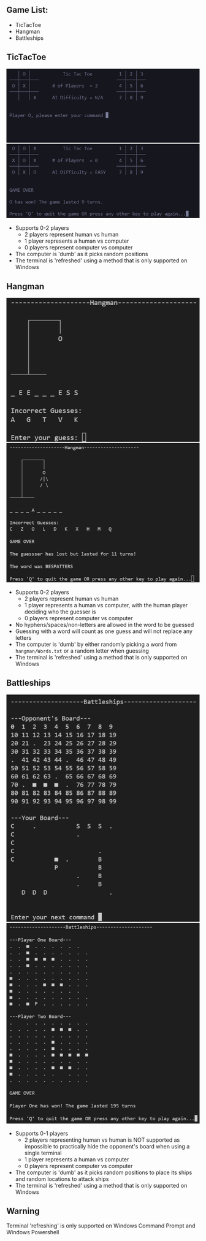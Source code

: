 ## Game List:
* TicTacToe
* Hangman
* Battleships

## TicTacToe
<p align="center">
 <img src="tictactoe/TicTacToe%20Playing.png">
 <img src="tictactoe/TicTacToe%20Game%20Over.png">
</p>

* Supports 0-2 players
  * 2 players represent human vs human
  * 1 player represents a human vs computer
  * 0 players represent computer vs computer
* The computer is 'dumb' as it picks random positions
* The terminal is 'refreshed' using a method that is only supported on Windows

## Hangman
<p align="center">
 <img src="hangman/Hangman%20Playing.png">
 <img src="hangman/Hangman%20Game%20Over.png">
</p>

* Supports 0-2 players
  * 2 players represent human vs human
  * 1 player represents a human vs computer, with the human player deciding who the guesser is
  * 0 players represent computer vs computer
* No hyphens/spaces/non-letters are allowed in the word to be guessed
* Guessing with a word will count as one guess and will not replace any letters
* The computer is 'dumb' by either randomly picking a word from `hangman/Words.txt` or a random letter when guessing
* The terminal is 'refreshed' using a method that is only supported on Windows

## Battleships
<p align="center">
 <img src="battleships/Battleships%20Playing.png">
 <img src="battleships/Battleships%20Game%20Over.png">
</p>

* Supports 0-1 players
  * 2 players representing human vs human is NOT supported as impossible to practically hide the opponent's board when using a single terminal
  * 1 player represents a human vs computer
  * 0 players represent computer vs computer
* The computer is 'dumb' as it picks random positions to place its ships and random locations to attack ships
* The terminal is 'refreshed' using a method that is only supported on Windows

## Warning
Terminal 'refreshing' is only supported on Windows Command Prompt and Windows Powershell
